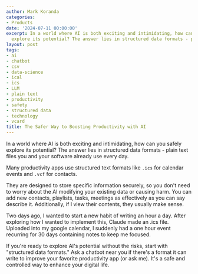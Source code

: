 ```yaml
---
author: Mark Koranda
categories:
- Products
date: '2024-07-11 00:00:00'
excerpt: In a world where AI is both exciting and intimidating, how can you safely
  explore its potential? The answer lies in structured data formats - plain text files you and your software already use every day. 
layout: post
tags:
- ai
- chatbot
- csv
- data-science
- ical
- ics
- LLM
- plain text
- productivity
- safety
- structured data
- technology
- vcard
title: The Safer Way to Boosting Productivity with AI
---
```





In a world where AI is both exciting and intimidating, how can you safely explore its potential? The answer lies in structured data formats - plain text files you and your software already use every day. 

Many productivity apps use structured text formats like `.ics` for calendar events and `.vcf` for contacts.

They are designed to store specific information securely, so you don't need to worry about the AI modifying your existing data or causing harm. You can add new contacts, playlists, tasks, meetings as effectively as you can say describe it. Additionally, if I view their contents, they usually make sense. 

Two days ago, I wanted to start a new habit of writing an hour a day. After exploring how I wanted to implement this, Claude made an .ics file. Uploaded into my google calendar, I suddenly had a one hour event recurring for 30 days containing notes to keep me focused. 

If you're ready to explore AI's potential without the risks, start with "structured data formats." Ask a chatbot near you if there's a format it can write to improve your favorite productivity app (or ask me). It's a safe and controlled way to enhance your digital life.